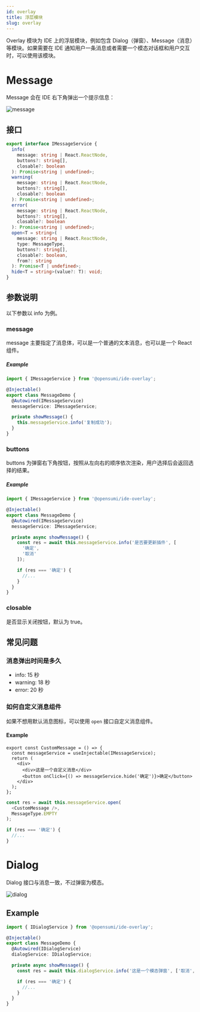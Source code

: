 ```yaml
---
id: overlay
title: 浮层模块
slug: overlay
---
```


Overlay 模块为 IDE 上的浮层模块，例如包含 Dialog（弹窗）、Message（消息）等模块。如果需要在 IDE 通知用户一条消息或者需要一个模态对话框和用户交互时，可以使用该模块。

# Message

Message 会在 IDE 右下角弹出一个提示信息：

![message](https://img.alicdn.com/imgextra/i1/O1CN010VHpDr1NuaK6IMhar_!!6000000001630-2-tps-1196-376.png)

## 接口

```ts
export interface IMessageService {
  info(
    message: string | React.ReactNode,
    buttons?: string[],
    closable?: boolean
  ): Promise<string | undefined>;
  warning(
    message: string | React.ReactNode,
    buttons?: string[],
    closable?: boolean
  ): Promise<string | undefined>;
  error(
    message: string | React.ReactNode,
    buttons?: string[],
    closable?: boolean
  ): Promise<string | undefined>;
  open<T = string>(
    message: string | React.ReactNode,
    type: MessageType,
    buttons?: string[],
    closable?: boolean,
    from?: string
  ): Promise<T | undefined>;
  hide<T = string>(value?: T): void;
}
```

## 参数说明

以下参数以 info 为例。

### message

message 主要指定了消息体，可以是一个普通的文本消息，也可以是一个 React 组件。

##### Example

```ts
import { IMessageService } from '@opensumi/ide-overlay';

@Injectable()
export class MessageDemo {
  @Autowired(IMessageService)
  messageService: IMessageService;

  private showMessage() {
    this.messageService.info('复制成功');
  }
}
```

### buttons

buttons 为弹窗右下角按钮，按照从左向右的顺序依次渲染，用户选择后会返回选择的结果。

##### Example

```ts
import { IMessageService } from '@opensumi/ide-overlay';

@Injectable()
export class MessageDemo {
  @Autowired(IMessageService)
  messageService: IMessageService;

  private async showMessage() {
    const res = await this.messageService.info('是否要更新插件', [
      '确定',
      '取消'
    ]);

    if (res === '确定') {
      //...
    }
  }
}
```

### closable

是否显示关闭按钮，默认为 true。

## 常见问题

### 消息弹出时间是多久

- info: 15 秒
- warning: 18 秒
- error: 20 秒

### 如何自定义消息组件

如果不想用默认消息图标，可以使用 `open` 接口自定义消息组件。

#### Example

```tsx
export const CustomMessage = () => {
  const messageService = useInjectable(IMessageService);
  return (
    <div>
      <div>这是一个自定义消息</div>
      <button onClick={() => messageService.hide('确定')}>确定</button>
    </div>
  );
};
```

```ts
const res = await this.messageService.open(
  <CustomMessage />,
  MessageType.EMPTY
);

if (res === '确定') {
  //...
}
```

# Dialog

Dialog 接口与消息一致，不过弹窗为模态。

![dialog](https://img.alicdn.com/imgextra/i2/O1CN01iiAS2T1DzwnvXSD8C_!!6000000000288-2-tps-1078-390.png)

## Example

```ts
import { IDialogService } from '@opensumi/ide-overlay';

@Injectable()
export class MessageDemo {
  @Autowired(IDialogService)
  dialogService: IDialogService;

  private async showMessage() {
    const res = await this.dialogService.info('这是一个模态弹窗', ['取消', '确定’]);

    if (res === '确定') {
      //...
    }
  }
}
```
